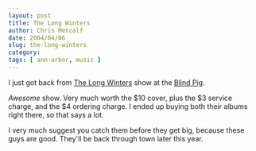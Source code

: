 ```yaml
---
layout: post
title: The Long Winters
author: Chris Metcalf
date: 2004/04/06
slug: the-long-winters
category: 
tags: [ ann-arbor, music ]
---
```


I just got back from <a href="http://www.thelongwinters.com/index.php">The Long Winters</a> show at the <a href="http://www.blindpigmusic.com/">Blind Pig</a>.

<em>Awesome</em> show. Very much worth the $10 cover, plus the $3 service charge, and the $4 ordering charge. I ended up buying both their albums right there, so that says a lot.

I very much suggest you catch them before they get big, because these guys are good. They'll be back through town later this year.</a></a>
